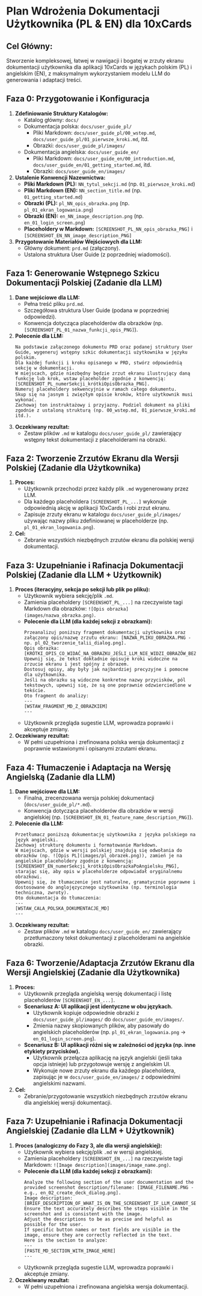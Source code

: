 # Plan Wdrożenia Dokumentacji Użytkownika (PL & EN) dla 10xCards

## Cel Główny:
Stworzenie kompleksowej, łatwej w nawigacji i bogatej w zrzuty ekranu dokumentacji użytkownika dla aplikacji 10xCards w językach polskim (PL) i angielskim (EN), z maksymalnym wykorzystaniem modelu LLM do generowania i adaptacji treści.

## Faza 0: Przygotowanie i Konfiguracja

1.  **Zdefiniowanie Struktury Katalogów:**
    *   Katalog główny: `docs/`
    *   Dokumentacja polska: `docs/user_guide_pl/`
        *   Pliki Markdown: `docs/user_guide_pl/00_wstep.md`, `docs/user_guide_pl/01_pierwsze_kroki.md`, itd.
        *   Obrazki: `docs/user_guide_pl/images/`
    *   Dokumentacja angielska: `docs/user_guide_en/`
        *   Pliki Markdown: `docs/user_guide_en/00_introduction.md`, `docs/user_guide_en/01_getting_started.md`, itd.
        *   Obrazki: `docs/user_guide_en/images/`
2.  **Ustalenie Konwencji Nazewnictwa:**
    *   **Pliki Markdown (PL):** `NN_tytul_sekcji.md` (np. `01_pierwsze_kroki.md`)
    *   **Pliki Markdown (EN):** `NN_section_title.md` (np. `01_getting_started.md`)
    *   **Obrazki (PL):** `pl_NN_opis_obrazka.png` (np. `pl_01_ekran_logowania.png`)
    *   **Obrazki (EN):** `en_NN_image_description.png` (np. `en_01_login_screen.png`)
    *   **Placeholdery w Markdown:** `[SCREENSHOT_PL_NN_opis_obrazka_PNG]` i `[SCREENSHOT_EN_NN_image_description_PNG]`
3.  **Przygotowanie Materiałów Wejściowych dla LLM:**
    *   Główny dokument: `prd.md` (załączony).
    *   Ustalona struktura User Guide (z poprzedniej wiadomości).

## Faza 1: Generowanie Wstępnego Szkicu Dokumentacji Polskiej (Zadanie dla LLM)

1.  **Dane wejściowe dla LLM:**
    *   Pełna treść pliku `prd.md`.
    *   Szczegółowa struktura User Guide (podana w poprzedniej odpowiedzi).
    *   Konwencja dotycząca placeholderów dla obrazków (np. `[SCREENSHOT_PL_01_nazwa_funkcji_opis_PNG]`).
2.  **Polecenie dla LLM:**
    ```
    Na podstawie załączonego dokumentu PRD oraz podanej struktury User Guide, wygeneruj wstępny szkic dokumentacji użytkownika w języku polskim. 
    Dla każdej funkcji i kroku opisanego w PRD, stwórz odpowiednią sekcję w dokumentacji. 
    W miejscach, gdzie niezbędny będzie zrzut ekranu ilustrujący daną funkcję lub krok, wstaw placeholder zgodnie z konwencją: [SCREENSHOT_PL_numerSekcji_krótkiOpisObrazka_PNG]. 
    Numeruj placeholdery sekwencyjnie w ramach całego dokumentu. 
    Skup się na jasnym i zwięzłym opisie kroków, które użytkownik musi wykonać. 
    Zachowaj ton instruktażowy i przyjazny. Podziel dokument na pliki zgodnie z ustaloną strukturą (np. 00_wstep.md, 01_pierwsze_kroki.md itd.).
    ```
3.  **Oczekiwany rezultat:**
    *   Zestaw plików `.md` w katalogu `docs/user_guide_pl/` zawierający wstępny tekst dokumentacji z placeholderami na obrazki.

## Faza 2: Tworzenie Zrzutów Ekranu dla Wersji Polskiej (Zadanie dla Użytkownika)

1.  **Proces:**
    *   Użytkownik przechodzi przez każdy plik `.md` wygenerowany przez LLM.
    *   Dla każdego placeholdera `[SCREENSHOT_PL_...]` wykonuje odpowiednią akcję w aplikacji 10xCards i robi zrzut ekranu.
    *   Zapisuje zrzuty ekranu w katalogu `docs/user_guide_pl/images/` używając nazwy pliku zdefiniowanej w placeholderze (np. `pl_01_ekran_logowania.png`).
2.  **Cel:**
    *   Zebranie wszystkich niezbędnych zrzutów ekranu dla polskiej wersji dokumentacji.

## Faza 3: Uzupełnianie i Rafinacja Dokumentacji Polskiej (Zadanie dla LLM + Użytkownik)

1.  **Proces (iteracyjny, sekcja po sekcji lub plik po pliku):**
    *   Użytkownik wybiera sekcję/plik `.md`.
    *   Zamienia placeholdery `[SCREENSHOT_PL_...]` na rzeczywiste tagi Markdown dla obrazków: `![Opis obrazka](images/nazwa_obrazka.png)`.
    *   **Polecenie dla LLM (dla każdej sekcji z obrazkami):**
        ```
        Przeanalizuj poniższy fragment dokumentacji użytkownika oraz załączony opis/nazwę zrzutu ekranu: [NAZWA_PLIKU_OBRAZKA.PNG - np. pl_02_tworzenie_talii_dialog.png].
        Opis obrazka: [KRÓTKI_OPIS_CO_WIDAĆ_NA_OBRAZKU_JEŚLI_LLM_NIE_WIDZI_OBRAZÓW_BEZPOŚREDNIO]
        Upewnij się, że tekst dokładnie opisuje kroki widoczne na zrzucie ekranu i jest spójny z obrazem. 
        Dostosuj opisy, aby były jak najbardziej precyzyjne i pomocne dla użytkownika. 
        Jeśli na obrazku są widoczne konkretne nazwy przycisków, pól tekstowych, upewnij się, że są one poprawnie odzwierciedlone w tekście.
        Oto fragment do analizy:
        ---
        [WSTAW_FRAGMENT_MD_Z_OBRAZKIEM]
        ---
        ```
    *   Użytkownik przegląda sugestie LLM, wprowadza poprawki i akceptuje zmiany.
2.  **Oczekiwany rezultat:**
    *   W pełni uzupełniona i zrefinowana polska wersja dokumentacji z poprawnie wstawionymi i opisanymi zrzutami ekranu.

## Faza 4: Tłumaczenie i Adaptacja na Wersję Angielską (Zadanie dla LLM)

1.  **Dane wejściowe dla LLM:**
    *   Finalna, zrecenzowana wersja polskiej dokumentacji (`docs/user_guide_pl/*.md`).
    *   Konwencja dotycząca placeholderów dla obrazków w wersji angielskiej (np. `[SCREENSHOT_EN_01_feature_name_description_PNG]`).
2.  **Polecenie dla LLM:**
    ```
    Przetłumacz poniższą dokumentację użytkownika z języka polskiego na język angielski. 
    Zachowaj strukturę dokumentu i formatowanie Markdown. 
    W miejscach, gdzie w wersji polskiej znajdują się odwołania do obrazków (np. ![Opis PL](images/pl_obrazek.png)), zamień je na angielskie placeholdery zgodnie z konwencją: [SCREENSHOT_EN_numerSekcji_krótkiOpisObrazkaPoAngielsku_PNG], starając się, aby opis w placeholderze odpowiadał oryginalnemu obrazkowi.
    Upewnij się, że tłumaczenie jest naturalne, gramatycznie poprawne i dostosowane do anglojęzycznego użytkownika (np. terminologia techniczna, zwroty).
    Oto dokumentacja do tłumaczenia:
    ---
    [WSTAW_CALA_POLSKA_DOKUMENTACJE_MD]
    ---
    ```
3.  **Oczekiwany rezultat:**
    *   Zestaw plików `.md` w katalogu `docs/user_guide_en/` zawierający przetłumaczony tekst dokumentacji z placeholderami na angielskie obrazki.

## Faza 6: Tworzenie/Adaptacja Zrzutów Ekranu dla Wersji Angielskiej (Zadanie dla Użytkownika)

1.  **Proces:**
    *   Użytkownik przegląda angielską wersję dokumentacji i listę placeholderów `[SCREENSHOT_EN_...]`.
    *   **Scenariusz A: UI aplikacji jest identyczne w obu językach.**
        *   Użytkownik kopiuje odpowiednie obrazki z `docs/user_guide_pl/images/` do `docs/user_guide_en/images/`.
        *   Zmienia nazwy skopiowanych plików, aby pasowały do angielskich placeholderów (np. `pl_01_ekran_logowania.png` -> `en_01_login_screen.png`).
    *   **Scenariusz B: UI aplikacji różni się w zależności od języka (np. inne etykiety przycisków).**
        *   Użytkownik przełącza aplikację na język angielski (jeśli taka opcja istnieje) lub przygotowuje wersję z angielskim UI.
        *   Wykonuje nowe zrzuty ekranu dla każdego placeholdera, zapisując je w `docs/user_guide_en/images/` z odpowiednimi angielskimi nazwami.
2.  **Cel:**
    *   Zebranie/przygotowanie wszystkich niezbędnych zrzutów ekranu dla angielskiej wersji dokumentacji.

## Faza 7: Uzupełnianie i Rafinacja Dokumentacji Angielskiej (Zadanie dla LLM + Użytkownik)

1.  **Proces (analogiczny do Fazy 3, ale dla wersji angielskiej):**
    *   Użytkownik wybiera sekcję/plik `.md` w wersji angielskiej.
    *   Zamienia placeholdery `[SCREENSHOT_EN_...]` na rzeczywiste tagi Markdown: `![Image description](images/image_name.png)`.
    *   **Polecenie dla LLM (dla każdej sekcji z obrazkami):**
        ```
        Analyze the following section of the user documentation and the provided screenshot description/filename: [IMAGE_FILENAME.PNG - e.g., en_02_create_deck_dialog.png].
        Image description: [BRIEF_DESCRIPTION_OF_WHAT_IS_ON_THE_SCREENSHOT_IF_LLM_CANNOT_SEE_IMAGES_DIRECTLY]
        Ensure the text accurately describes the steps visible in the screenshot and is consistent with the image. 
        Adjust the descriptions to be as precise and helpful as possible for the user. 
        If specific button names or text fields are visible in the image, ensure they are correctly reflected in the text.
        Here is the section to analyze:
        ---
        [PASTE_MD_SECTION_WITH_IMAGE_HERE]
        ---
        ```
    *   Użytkownik przegląda sugestie LLM, wprowadza poprawki i akceptuje zmiany.
2.  **Oczekiwany rezultat:**
    *   W pełni uzupełniona i zrefinowana angielska wersja dokumentacji.
